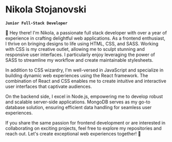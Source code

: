 # Nikola Stojanovski

**`Junior Full-Stack Developer`**

👋 Hey there! I'm Nikola, a passionate full stack developer with over a year of experience in crafting delightful web applications. As a frontend enthusiast, I thrive on bringing designs to life using HTML, CSS, and SASS. Working with CSS is my creative outlet, allowing me to sculpt stunning and responsive user interfaces. I particularly enjoy leveraging the power of SASS to streamline my workflow and create maintainable stylesheets.

In addition to CSS wizardry, I'm well-versed in JavaScript and specialize in building dynamic web experiences using the React framework. The combination of React and CSS enables me to create intuitive and interactive user interfaces that captivate audiences.

On the backend side, I excel in Node.js, empowering me to develop robust and scalable server-side applications. MongoDB serves as my go-to database solution, ensuring efficient data handling for seamless user experiences.

If you share the same passion for frontend development or are interested in collaborating on exciting projects, feel free to explore my repositories and reach out. Let's create exceptional web experiences together! 🚀
